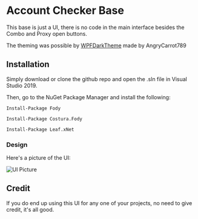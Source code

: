# Account Checker Base

This base is just a UI, there is no code in the main interface besides the Combo and Proxy open buttons.

The theming was possible by [WPFDarkTheme](https://github.com/AngryCarrot789/WPFDarkTheme) made by AngryCarrot789

## Installation

Simply download or clone the github repo and open the .sln file in Visual Studio 2019.

Then, go to the NuGet Package Manager and install the following:

```
Install-Package Fody
```

```
Install-Package Costura.Fody
```

```
Install-Package Leaf.xNet
```

### Design
Here's a picture of the UI:

![UI Picture](https://i.imgur.com/RTo8NR1.png)

## Credit
If you do end up using this UI for any one of your projects, no need to give credit, it's all good.
